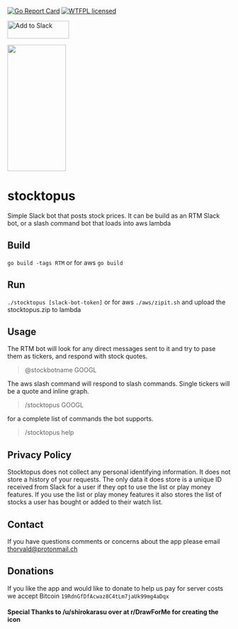 [![Go Report Card](https://goreportcard.com/badge/github.com/thourfor/stocktopus)](https://goreportcard.com/report/github.com/thourfor/stocktopus)
[![WTFPL licensed](https://img.shields.io/badge/license-WTFPL-blue.svg)](https://github.com/thourfor/stocktopus/blob/master/LICENSE)

<a href="https://slack.com/oauth/authorize?scope=commands&client_id=15348769670.121517816146"><img alt="Add to Slack" height="40" width="139" src="https://platform.slack-edge.com/img/add_to_slack.png" srcset="https://platform.slack-edge.com/img/add_to_slack.png 1x, https://platform.slack-edge.com/img/add_to_slack@2x.png 2x" /></a>

<img src="https://github.com/thourfor/stocktopus/blob/master/stocktopus_cropped.png" height="285" width="132"/>

# stocktopus
Simple Slack bot that posts stock prices. It can be build as an RTM Slack bot, or a slash command bot that loads into aws lambda

## Build
`go build -tags RTM`
or for aws
`go build`

## Run
`./stocktopus [slack-bot-token]`
or for aws
`./aws/zipit.sh`
and upload the stocktopus.zip to lambda

## Usage
The RTM bot will look for any direct messages sent to it and try to pase them as tickers, and respond with stock quotes.
> @stockbotname GOOGL

The aws slash command will respond to slash commands. Single tickers will be a quote and inline graph. 
> /stocktopus GOOGL




for a complete list of commands the bot supports.
> /stocktopus help 

## Privacy Policy

Stocktopus does not collect any personal identifying information. It does not store a history of your requests. The only data it does store is a unique ID received from Slack for a user if they opt to use the list or play money features. If you use the list or play money features it also stores the list of stocks a user has bought or added to their watch list. 

## Contact

If you have questions comments or concerns about the app please email thorvald@protonmail.ch

## Donations

If you like the app and would like to donate to help us pay for server costs we accept Bitcoin `19RdnGfDfAcwaz8C4tLm7jaUk99mg4aDqx`

#### Special Thanks to /u/shirokarasu over at r/DrawForMe for creating the icon
